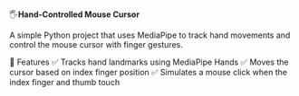🖐️**Hand-Controlled Mouse Cursor**

A simple Python project that uses MediaPipe to track hand movements and control the mouse cursor with finger gestures.

📌 Features
✅ Tracks hand landmarks using MediaPipe Hands
✅ Moves the cursor based on index finger position
✅ Simulates a mouse click when the index finger and thumb touch
